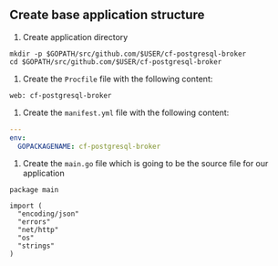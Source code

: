 ## Create base application structure

1. Create application directory
  ```
  mkdir -p $GOPATH/src/github.com/$USER/cf-postgresql-broker
  cd $GOPATH/src/github.com/$USER/cf-postgresql-broker
  ```

1. Create the `Procfile` file with the following content:
  ```
  web: cf-postgresql-broker
  ```

1. Create the `manifest.yml` file with the following content:
  ```yaml
  ---
  env:
    GOPACKAGENAME: cf-postgresql-broker
  ```

1. Create the `main.go` file which is going to be the source file for our application
  ```
  package main

  import (
    "encoding/json"
    "errors"
    "net/http"
    "os"
    "strings"
  )
  ```
